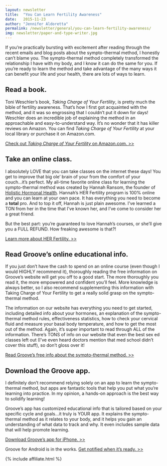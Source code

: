 ```yaml
---
layout: newsletter
title:  "You Can Learn Fertility Awareness"
date:   2015-11-23
author: "Jennifer Aldoretta"
permalink: /newsletter/general/you-can-learn-fertility-awareness/
img: newsletter/paper-and-type-writer.jpg
---
```


If you&rsquo;re practically bursting with excitement after reading through the recent emails and blog posts about the sympto-thermal method, I honestly can&rsquo;t blame you. The sympto-thermal method completely transformed the relationship I have with my body, and I know it can do the same for you. If you&rsquo;re ready to learn the method and take advantage of the many ways it can benefit your life and your health, there are lots of ways to learn.

## Read a book. ##

Toni Weschler&rsquo;s book, *Taking Charge of Your Fertility*, is pretty much the bible of fertility awareness. That&rsquo;s how I first got acquainted with the method, and it was so engrossing that I couldn&rsquo;t put it down for days! Weschler does an incredible job of explaining the method in an approachable and easy-to-understand way. It&rsquo;s no wonder that it has killer reviews on Amazon. You can find *Taking Charge of Your Fertility* at your local library or purchase it on Amazon.com. 

<a class="text-link" target="_blank" href="http://www.amazon.com/gp/product/0062326031/ref=as_li_tl?ie=UTF8&camp=1789&creative=9325&creativeASIN=0062326031&linkCode=as2&tag=groove07-20&linkId=NP4RACMQ3NPYFEEL">Check out *Taking Charge of Your Fertility* on Amazon.com. >></a>

## Take an online class. ##

I absolutely LOVE that you can take classes on the internet these days! You get to improve that big ole&rsquo; brain of your from the comfort of your couch...it&rsquo;s perfect. My all-time favorite online class for learning the sympto-thermal method was created by Hannah Ransom, the founder of <a class="text-link" target="_blank" href="https://herfertility.simplero.com/S/http://holistichormonalhealth.com/?ref=5706-Groove">Holistic Hormonal Health</a>. Hannah&rsquo;s HER Fertility program is 100% online and you can learn at your own pace. It has everything you need to become a **total** pro. And to top it off, Hannah is just plain awesome. I&rsquo;ve learned a TON from her in the time that I&rsquo;ve known her, and I&rsquo;ve come to consider her a great friend. 

But the best part: you&rsquo;re guaranteed to love Hannah&rsquo;s courses, or she&rsquo;ll give you a FULL REFUND. How freaking awesome is that?!

<a class="text-link" target="_blank" href="https://herfertility.simplero.com/S/http://herfertility.com/?ref=5706-Groove">Learn more about HER Fertility. >></a>

## Read Groove&rsquo;s online educational info. ##

If you just don&rsquo;t have the cash to spend on an online course (even though I would HIGHLY recommend it), thoroughly reading the free information on Groove&rsquo;s website will get you off to a good start. The more thoroughly you read it, the more empowered and confident you&rsquo;ll feel. More knowledge is always better, so I also recommend supplementing this information with Taking Charge of Your Fertility to get a really solid grasp on the sympto-thermal method.

The information on our website has everything you need to get started, including detailed info about your hormones, an explanation of the sympto-thermal method rules, effectiveness statistics, how to check your cervical fluid and measure your basal body temperature, and how to get the most out of the method. Again, it&rsquo;s super important to read through ALL of the information. There&rsquo;s TONS of info on our website that even the best sex ed classes left out (I&rsquo;ve even heard doctors mention that med school didn&rsquo;t cover this stuff), so don&rsquo;t gloss over it!

<a class="text-link" href="/the-cycle">Read Groove&rsquo;s free info about the sympto-thermal method. >></a>

## Download the Groove app. ##

I definitely don&rsquo;t recommend relying solely on an app to learn the sympto-thermal method, but apps are fantastic tools that help you put what you&rsquo;re learning into practice. In my opinion, a hands-on approach is the best way to solidify learning! 

Groove&rsquo;s app has customized educational info that is tailored based on your specific cycle and goals...it truly is YOUR app. It explains the sympto-thermal method as it relates to your body, and it helps you gain an understanding of what data to track and why. It even includes sample data that will help promote learning. 

<a class="text-link" target="_blank" href="https://itunes.apple.com/app/id831795151">Download Groove&rsquo;s app for iPhone. >></a>

Groove for Android is in the works. <a class="text-link" href="/groove-for-android">Get notified when it&rsquo;s ready. >></a>

{% include affiliate.html %}